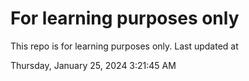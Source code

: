 # For learning purposes only
This repo is for learning purposes only.
Last updated at

Thursday, January 25, 2024 3:21:45 AM

